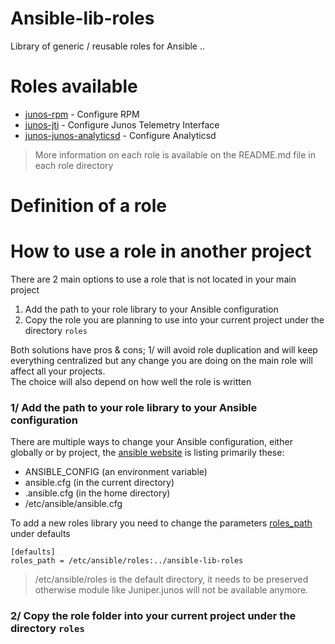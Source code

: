 # Ansible-lib-roles

Library of generic / reusable roles for Ansible ..

# Roles available
- [junos-rpm](https://github.com/JNPRAutomate/ansible-lib-roles/tree/master/junos-rpm) - Configure RPM
- [junos-jti](https://github.com/JNPRAutomate/ansible-lib-roles/tree/master/junos-jti) - Configure Junos Telemetry Interface
- [junos-junos-analyticsd](https://github.com/JNPRAutomate/ansible-lib-roles/tree/master/junos-analyticsd) - Configure Analyticsd

> More information on each role is available on the README.md file in each role directory

# Definition of a role
# How to use a role in another project

There are 2 main options to use a role that is not located in your main project
1. Add the path to your role library to your Ansible configuration
2. Copy the role you are planning to use into your current project under the directory `roles`

Both solutions have pros & cons; 1/ will avoid role duplication and will keep everything centralized but any change you are doing on the main role will affect all your projects.  
The choice will also depend on how well the role is written

### 1/ Add the path to your role library to your Ansible configuration

There are multiple ways to change your Ansible configuration, either globally or by project, the [ansible website](http://docs.ansible.com/ansible/intro_configuration.html) is listing primarily these:
- ANSIBLE_CONFIG (an environment variable)
- ansible.cfg (in the current directory)
- .ansible.cfg (in the home directory)
- /etc/ansible/ansible.cfg

To add a new roles library you need to change the parameters [roles_path](http://docs.ansible.com/ansible/intro_configuration.html#roles-path) under defaults

```
[defaults]
roles_path = /etc/ansible/roles:../ansible-lib-roles
```
> /etc/ansible/roles is the default directory, it needs to be preserved otherwise module like Juniper.junos will not be available anymore.

### 2/ Copy the role folder into your current project under the directory `roles`
